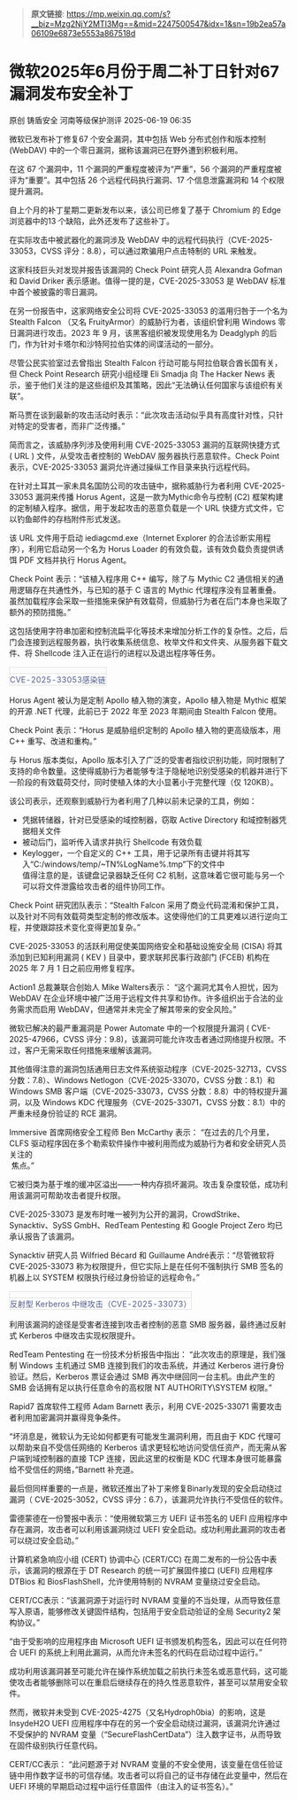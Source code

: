 > **原文链接**: https://mp.weixin.qq.com/s?__biz=Mzg2NjY2MTI3Mg==&mid=2247500547&idx=1&sn=19b2ea57a06109e6873e5553a867518d

#  微软2025年6月份于周二补丁日针对67漏洞发布安全补丁  
原创 铸盾安全  河南等级保护测评   2025-06-19 06:35  
  
微软已发布补丁修复67 个安全漏洞，其中包括 Web 分布式创作和版本控制 (WebDAV) 中的一个零日漏洞，据称该漏洞已在野外遭到积极利用。  
  
在这 67 个漏洞中，11 个漏洞的严重程度被评为“严重”，56 个漏洞的严重程度被评为“重要”。其中包括 26 个远程代码执行漏洞、17 个信息泄露漏洞和 14 个权限提升漏洞。  
  
自上个月的补丁星期二更新发布以来，该公司已修复了基于 Chromium 的 Edge 浏览器中的13 个缺陷，此外还发布了这些补丁。  
  
在实际攻击中被武器化的漏洞涉及 WebDAV 中的远程代码执行（CVE-2025-33053，CVSS 评分：8.8），可以通过欺骗用户点击特制的 URL 来触发。  
  
这家科技巨头对发现并报告该漏洞的 Check Point 研究人员 Alexandra Gofman 和 David Driker 表示感谢。值得一提的是，CVE-2025-33053 是 WebDAV 标准中首个被披露的零日漏洞。  
  
在另一份报告中，这家网络安全公司将 CVE-2025-33053 的滥用归咎于一个名为Stealth Falcon （又名 FruityArmor）的威胁行为者，该组织曾利用 Windows 零日漏洞进行攻击。2023 年 9 月，该黑客组织被发现使用名为 Deadglyph 的后门，作为针对卡塔尔和沙特阿拉伯实体的间谍活动的一部分。  
  
尽管公民实验室过去曾指出 Stealth Falcon 行动可能与阿拉伯联合酋长国有关，但 Check Point Research 研究小组经理 Eli Smadja 向 The Hacker News 表示，鉴于他们关注的是这些组织及其策略，因此“无法确认任何国家与该组织有关联”。  
  
斯马贾在谈到最新的攻击活动时表示：“此次攻击活动似乎具有高度针对性，只针对特定的受害者，而非广泛传播。”  
  
简而言之，该威胁序列涉及使用利用 CVE-2025-33053 漏洞的互联网快捷方式 ( URL ) 文件，从受攻击者控制的 WebDAV 服务器执行恶意软件。Check Point 表示，CVE-2025-33053 漏洞允许通过操纵工作目录来执行远程代码。  
  
在针对土耳其一家未具名国防公司的攻击链中，据称威胁行为者利用 CVE-2025-33053 漏洞来传播 Horus Agent，这是一款为Mythic命令与控制 (C2) 框架构建的定制植入程序。据信，用于发起攻击的恶意负载是一个 URL 快捷方式文件，它以钓鱼邮件的存档附件形式发送。  
  
该 URL 文件用于启动 iediagcmd.exe（Internet Explorer 的合法诊断实用程序），利用它启动另一个名为 Horus Loader 的有效负载，该有效负载负责提供诱饵 PDF 文档并执行 Horus Agent。  
  
Check Point 表示：“该植入程序用 C++ 编写，除了与 Mythic C2 通信相关的通用逻辑存在共通性外，与已知的基于 C 语言的 Mythic 代理程序没有显著重叠。虽然加载程序会采取一些措施来保护有效载荷，但威胁行为者在后门本身也采取了额外的预防措施。”  
  
这包括使用字符串加密和控制流扁平化等技术来增加分析工作的复杂性。之后，后门会连接到远程服务器，执行收集系统信息、枚举文件和文件夹、从服务器下载文件、将 Shellcode 注入正在运行的进程以及退出程序等任务。  
<table><tbody><tr style="scrollbar-width: thin;scrollbar-color: rgb(224, 224, 240) rgb(255, 255, 255);box-sizing: border-box;outline: 0px;margin: 0px;padding: 0px;overflow-wrap: break-word;border: 0px;vertical-align: baseline;"><td style="scrollbar-width: thin;scrollbar-color: rgb(224, 224, 240) rgb(255, 255, 255);box-sizing: border-box;outline: 0px;margin: 0px;padding: 5px;overflow-wrap: break-word;border: 1px solid rgb(221, 221, 221);vertical-align: baseline;float: none !important;text-align: center;"><section nodeleaf=""><img border="0" class="rich_pages wxw-img" data-imgfileid="100016896" data-ratio="0.2857142857142857" data-type="other" data-w="728" style="box-sizing: border-box;outline: 0px;margin: 0px auto;padding: 0px;overflow-wrap: break-word;display: block;border: 0px;vertical-align: baseline;opacity: 1;transition: transform 0.3s;text-indent: -9999px;border-radius: 3px;width: inherit;max-width: 100%;height: auto !important;" data-src="https://mmbiz.qpic.cn/sz_mmbiz_jpg/sNicKB84ZxoEzUoG9ypyVlDPxbJscuFaBuvEAkwSsA4DQrU6g8FGxXFiacoic3hzrSNXh8jZKuU96ltbwZY7vQib8w/640?wx_fmt=other&amp;from=appmsg"/></section></td></tr><tr style="scrollbar-width: thin;scrollbar-color: rgb(224, 224, 240) rgb(255, 255, 255);box-sizing: border-box;outline: 0px;margin: 0px;padding: 0px;overflow-wrap: break-word;border: 0px;vertical-align: baseline;"><td style="scrollbar-width: thin;scrollbar-color: rgb(224, 224, 240) rgb(255, 255, 255);box-sizing: border-box;outline: 0px;margin: 0px;padding: 0px;overflow-wrap: break-word;border: 1px solid rgb(221, 221, 221);vertical-align: baseline;float: none !important;font-size: 14px;color: rgb(81, 92, 137);letter-spacing: 0.2px;text-align: center;"><font style="scrollbar-width: thin;scrollbar-color: rgb(224, 224, 240) rgb(255, 255, 255);box-sizing: border-box;outline: 0px;margin: 0px;padding: 0px;overflow-wrap: break-word;vertical-align: inherit;"><font style="scrollbar-width: thin;scrollbar-color: rgb(224, 224, 240) rgb(255, 255, 255);box-sizing: border-box;outline: 0px;margin: 0px;padding: 0px;overflow-wrap: break-word;vertical-align: inherit;"><span leaf="">CVE-2025-33053感染链</span></font></font></td></tr></tbody></table>  
Horus Agent 被认为是定制 Apollo 植入物的演变，Apollo 植入物是 Mythic 框架的开源 .NET 代理，此前已于 2022 年至 2023 年期间由 Stealth Falcon 使用。  
  
Check Point 表示：“Horus 是威胁组织定制的 Apollo 植入物的更高级版本，用 C++ 重写、改进和重构。”  
  
与 Horus 版本类似，Apollo 版本引入了广泛的受害者指纹识别功能，同时限制了支持的命令数量。这使得威胁行为者能够专注于隐秘地识别受感染的机器并进行下一阶段的有效载荷交付，同时使植入体的大小显著小于完整代理（仅 120KB）。  
  
该公司表示，还观察到威胁行为者利用了几种以前未记录的工具，例如：  
- 凭据转储器，针对已受感染的域控制器，窃取 Active Directory 和域控制器凭据相关文件  
- 被动后门，监听传入请求并执行 Shellcode 有效负载  
- Keylogger，一个自定义的 C++ 工具，用于记录所有击键并将其写入“C:/windows/temp/~TN%LogName%.tmp”下的文件中  
值得注意的是，该键盘记录器缺乏任何 C2 机制，这意味着它很可能与另一个可以将文件泄露给攻击者的组件协同工作。  
  
Check Point 研究团队表示：“Stealth Falcon 采用了商业代码混淆和保护工具，以及针对不同有效载荷类型定制的修改版本。这使得他们的工具更难以进行逆向工程，并使跟踪技术变化变得更加复杂。”  
  
CVE-2025-33053 的活跃利用促使美国网络安全和基础设施安全局 (CISA) 将其添加到已知利用漏洞 ( KEV ) 目录中，要求联邦民事行政部门 (FCEB) 机构在 2025 年 7 月 1 日之前应用修复程序。  
  
Action1 总裁兼联合创始人 Mike Walters表示： “这个漏洞尤其令人担忧，因为 WebDAV 在企业环境中被广泛用于远程文件共享和协作。许多组织出于合法的业务需求而启用 WebDAV，但通常并未完全了解其带来的安全风险。”  
  
微软已解决的最严重漏洞是 Power Automate 中的一个权限提升漏洞 ( CVE-2025-47966，CVSS 评分：9.8)，该漏洞可能允许攻击者通过网络提升权限。不过，客户无需采取任何措施来缓解该漏洞。  
  
其他值得注意的漏洞包括通用日志文件系统驱动程序（CVE-2025-32713，CVSS 分数：7.8）、Windows Netlogon（CVE-2025-33070，CVSS 分数：8.1）和 Windows SMB 客户端（CVE-2025-33073，CVSS 分数：8.8）中的特权提升漏洞，以及 Windows KDC 代理服务（CVE-2025-33071，CVSS 分数：8.1）中的严重未经身份验证的 RCE 漏洞。  
  
Immersive 首席网络安全工程师 Ben McCarthy 表示： “在过去的几个月里，CLFS 驱动程序因在多个勒索软件操作中被利用而成为威胁行为者和安全研究人员关注的  
 焦点。”  
  
它被归类为基于堆的缓冲区溢出——一种内存损坏漏洞。攻击复杂度较低，成功利用该漏洞可帮助攻击者提升权限。  
  
CVE-2025-33073 是发布时唯一被列为公开的漏洞，CrowdStrike、Synacktiv、SySS GmbH、RedTeam Pentesting 和 Google Project Zero 均已承认报告了该漏洞。  
  
Synacktiv 研究人员 Wilfried Bécard 和 Guillaume André表示：“尽管微软将 CVE-2025-33073 称为权限提升，但它实际上是在任何不强制执行 SMB 签名的机器上以 SYSTEM 权限执行经过身份验证的远程命令。”  
<table><tbody><tr style="scrollbar-width: thin;scrollbar-color: rgb(224, 224, 240) rgb(255, 255, 255);box-sizing: border-box;outline: 0px;margin: 0px;padding: 0px;overflow-wrap: break-word;border: 0px;vertical-align: baseline;"><td style="scrollbar-width: thin;scrollbar-color: rgb(224, 224, 240) rgb(255, 255, 255);box-sizing: border-box;outline: 0px;margin: 0px;padding: 5px;overflow-wrap: break-word;border: 1px solid rgb(221, 221, 221);vertical-align: baseline;float: none !important;text-align: center;"><section><span leaf=""><img class="rich_pages wxw-img" data-ratio="0.6236263736263736" data-s="300,640" data-type="png" data-w="728" type="inline" data-imgfileid="100016898" style="height: auto !important;" data-src="https://mmbiz.qpic.cn/sz_mmbiz_png/sNicKB84ZxoEzUoG9ypyVlDPxbJscuFaB2Q0whgZPiaGJ7nkV2Vxvhrdt37OGlaMyWIcaMqIFiasjl53ylS3DibxYw/640?wx_fmt=png&amp;from=appmsg"/></span></section></td></tr><tr style="scrollbar-width: thin;scrollbar-color: rgb(224, 224, 240) rgb(255, 255, 255);box-sizing: border-box;outline: 0px;margin: 0px;padding: 0px;overflow-wrap: break-word;border: 0px;vertical-align: baseline;"><td style="scrollbar-width: thin;scrollbar-color: rgb(224, 224, 240) rgb(255, 255, 255);box-sizing: border-box;outline: 0px;margin: 0px;padding: 0px;overflow-wrap: break-word;border: 1px solid rgb(221, 221, 221);vertical-align: baseline;float: none !important;font-size: 14px;color: rgb(81, 92, 137);letter-spacing: 0.2px;text-align: center;"><font style="scrollbar-width: thin;scrollbar-color: rgb(224, 224, 240) rgb(255, 255, 255);box-sizing: border-box;outline: 0px;margin: 0px;padding: 0px;overflow-wrap: break-word;vertical-align: inherit;"><font style="scrollbar-width: thin;scrollbar-color: rgb(224, 224, 240) rgb(255, 255, 255);box-sizing: border-box;outline: 0px;margin: 0px;padding: 0px;overflow-wrap: break-word;vertical-align: inherit;"><span leaf="">反射型 Kerberos 中继攻击（CVE-2025-33073）</span></font></font></td></tr></tbody></table>  
利用该漏洞的途径是受害者连接到攻击者控制的恶意 SMB 服务器，最终通过反射式 Kerberos 中继攻击实现权限提升。  
  
RedTeam Pentesting 在一份技术分析报告中指出： “此次攻击的原理是，我们强制 Windows 主机通过 SMB 连接到我们的攻击系统，并通过 Kerberos 进行身份验证。然后，Kerberos 票证会通过 SMB 再次中继回同一台主机。由此产生的 SMB 会话拥有足以执行任意命令的高权限 NT AUTHORITY\SYSTEM 权限。”  
  
Rapid7 首席软件工程师 Adam Barnett 表示，利用 CVE-2025-33071 需要攻击者利用加密漏洞并赢得竞争条件。  
  
“坏消息是，微软认为无论如何都更有可能发生漏洞利用，而且由于 KDC 代理可以帮助来自不受信任网络的 Kerberos 请求更轻松地访问受信任资产，而无需从客户端到域控制器的直接 TCP 连接，因此这里的权衡是 KDC 代理本身很可能暴露给不受信任的网络，”Barnett 补充道。  
  
最后但同样重要的一点是，微软还推出了补丁来修复Binarly发现的安全启动绕过漏洞（ CVE-2025-3052，CVSS 评分：6.7），该漏洞允许执行不受信任的软件。  
  
雷德蒙德在一份警报中表示：“使用微软第三方 UEFI 证书签名的 UEFI 应用程序中存在漏洞，攻击者可以利用该漏洞绕过 UEFI 安全启动。成功利用此漏洞的攻击者可以绕过安全启动。”  
  
计算机紧急响应小组 (CERT) 协调中心 (CERT/CC) 在周二发布的一份公告中表示，该漏洞的根源在于 DT Research 的统一可扩展固件接口 (UEFI) 应用程序 DTBios 和 BiosFlashShell，允许使用特制的 NVRAM 变量绕过安全启动。  
  
CERT/CC表示：“该漏洞源于对运行时 NVRAM 变量的不当处理，从而导致任意写入原语，能够修改关键固件结构，包括用于安全启动验证的全局 Security2 架构协议。”  
  
“由于受影响的应用程序由 Microsoft UEFI 证书颁发机构签名，因此可以在任何符合 UEFI 的系统上利用此漏洞，从而允许未签名的代码在启动过程中运行。”  
  
成功利用该漏洞甚至可能允许在操作系统加载之前执行未签名或恶意代码，这可能使攻击者能够删除可以在重启后继续存在的持久性恶意软件，甚至可以禁用安全软件。  
  
然而，微软并未受到 CVE-2025-4275（又名Hydroph0bia）的影响，这是 InsydeH2O UEFI 应用程序中存在的另一个安全启动绕过漏洞，该漏洞允许通过不受保护的 NVRAM 变量（“SecureFlashCertData”）注入数字证书，从而导致在固件级别执行任意代码。  
  
CERT/CC表示： “此问题源于对 NVRAM 变量的不安全使用，该变量在信任验证链中用作数字证书的可信存储。攻击者可以将自己的证书存储在此变量中，然后在 UEFI 环境的早期启动过程中运行任意固件（由注入的证书签名）。”  
  
